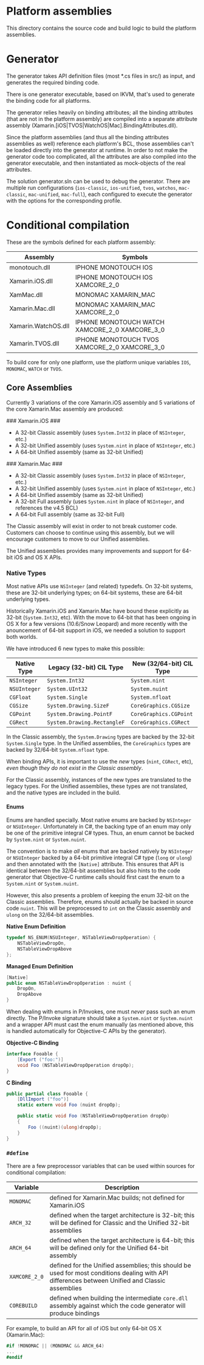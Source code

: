 Platform assemblies
===================

This directory contains the source code and build logic to build the platform assemblies.

Generator
=========

The generator takes API definition files (most *.cs files in src/) as input,
and generates the required binding code.

There is one generator executable, based on IKVM, that's used to generate the
binding code for all platforms.

The generator relies heavily on binding attributes; all the binding attributes
(that are not in the platform assembly) are compiled into a separate attribute
assembly (Xamarin.[iOS|TVOS|WatchOS|Mac].BindingAttributes.dll).

Since the platform assemblies (and thus all the binding attributes assemblies
as well) reference each platform's BCL, those assemblies can't be loaded
directly into the generator at runtime. In order to not make the generator
code too complicated, all the attributes are also compiled into the generator
executable, and then instantiated as mock-objects of the real attributes.

The solution generator.sln can be used to debug the generator. There are
multiple run configurations (`ios-classic`, `ios-unified`, `tvos`, `watchos`,
`mac-classic`, `mac-unified`, `mac-full`), each configured to execute the
generator with the options for the corresponding profile.

Conditional compilation
=======================

These are the symbols defined for each platform assembly:

| Assembly            | Symbols                                        |
| ------------------  | -----------                                    |
| monotouch.dll       | IPHONE MONOTOUCH IOS                           |
| Xamarin.iOS.dll     | IPHONE MONOTOUCH IOS XAMCORE_2_0               |
| XamMac.dll          | MONOMAC XAMARIN_MAC                            |
| Xamarin.Mac.dll     | MONOMAC XAMARIN_MAC XAMCORE_2_0                |
| Xamarin.WatchOS.dll | IPHONE MONOTOUCH WATCH XAMCORE_2_0 XAMCORE_3_0 |
| Xamarin.TVOS.dll    | IPHONE MONOTOUCH TVOS XAMCORE_2_0 XAMCORE_3_0  |

To build core for only one platform, use the platform unique variables `IOS`, `MONOMAC`, `WATCH` or `TVOS`.

## Core Assemblies ##

Currently 3 variations of the core Xamarin.iOS assembly and 5 variations of
the core Xamarin.Mac assembly are produced:

### Xamarin.iOS ###

* A 32-bit Classic assembly (uses `System.Int32` in place of `NSInteger`, etc.)
* A 32-bit Unified assembly (uses `System.nint` in place of `NSInteger`, etc.)
* A 64-bit Unified assembly (same as 32-bit Unified)

### Xamarin.Mac ###

* A 32-bit Classic assembly (uses `System.Int32` in place of `NSInteger`, etc.)
* A 32-bit Unified assembly (uses `System.nint` in place of `NSInteger`, etc.)
* A 64-bit Unified assembly (same as 32-bit Unified)
* A 32-bit Full assembly (uses `System.nint` in place of `NSInteger`, and references the v4.5 BCL)
* A 64-bit Full assembly (same as 32-bit Full)

The Classic assembly will exist in order to not break customer code. Customers
can choose to continue using this assembly, but we will encourage customers to
move to our Unified assemblies.

The Unified assemblies provides many improvements and support for 64-bit
iOS and OS X APIs.

### Native Types ###

Most native APIs use `NSInteger` (and related) typedefs. On 32-bit systems,
these are 32-bit underlying types; on 64-bit systems, these are 64-bit
underlying types.

Historically Xamarin.iOS and Xamarin.Mac have bound these explicitly as 32-bit
(`System.Int32`, etc). With the move to 64-bit that has been ongoing in OS X
for a few versions (10.6/Snow Leopard) and more recently with the anouncement
of 64-bit support in iOS, we needed a solution to support both worlds.

We have introduced 6 new types to make this possible:

| Native Type   | Legacy (32-bit) CIL Type    | New (32/64-bit) CIL Type |
| ------------- | --------------------------- | ------------------------ |
| `NSInteger`   | `System.Int32`              | `System.nint`            |
| `NSUInteger`  | `System.UInt32`             | `System.nuint`           |
| `CGFloat`     | `System.Single`             | `System.nfloat`          |
| `CGSize`      | `System.Drawing.SizeF`      | `CoreGraphics.CGSize`    |
| `CGPoint`     | `System.Drawing.PointF`     | `CoreGraphics.CGPoint`   |
| `CGRect`      | `System.Drawing.RectangleF` | `CoreGraphics.CGRect`    |

In the Classic assembly, the `System.Drawing` types are backed by the 32-bit
`System.Single` type. In the Unified assemblies, the `CoreGraphics` types
are backed by 32/64-bit `System.nfloat` type.

When binding APIs, it is important to use the *new* types (`nint`, `CGRect`,
etc), *even though they do not exist in the Classic assembly*.

For the Classic assembly, instances of the new types are translated to the
legacy types. For the Unified assemblies, these types are not translated,
and the native types are included in the build.

#### Enums ####

Enums are handled specially. Most native enums are backed by `NSInteger` or
`NSUInteger`. Unfortunately in C#, the backing type of an enum may only be
one of the primitive integral C# types. Thus, an enum cannot be backed by
`System.nint` or `System.nuint`.

The convention is to make *all* enums that are backed natively by `NSInteger`
or `NSUInteger` backed by a 64-bit primitive integral C# type (`long` or
`ulong`) and then annotated with the `[Native]` attribute. This ensures that
API is identical between the 32/64-bit assemblies but also hints to the code
generator that Objective-C runtime calls should first cast the enum to a
`System.nint` or `System.nuint`.

However, this also presents a problem of keeping the enum 32-bit on the
Classic assemblies. Therefore, enums should actually be backed in source
code `nuint`. This will be preprocessed to `int` on the Classic
assembly and `ulong` on the 32/64-bit assemblies.

**Native Enum Definition**

```c
typedef NS_ENUM(NSUInteger, NSTableViewDropOperation) {
	NSTableViewDropOn,
	NSTableViewDropAbove
};
```

**Managed Enum Definition**

```csharp
[Native]
public enum NSTableViewDropOperation : nuint {
	DropOn,
	DropAbove
}
```

When dealing with enums in P/Invokes, one must *never* pass such an enum directly.
The P/Invoke signature should take a `System.nint` or `System.nuint` and a
wrapper API must cast the enum manually (as mentioned above, this is handled
automatically for Objective-C APIs by the generator).

**Objective-C Binding**
```csharp
interface Fooable {
	[Export ("foo:")]
	void Foo (NSTableViewDropOperation dropOp);
}
```

**C Binding**

```csharp
public partial class Fooable {
	[DllImport ("foo")]
	static extern void Foo (nuint dropOp);

	public static void Foo (NSTableViewDropOperation dropOp)
	{
		Foo ((nuint)(ulong)dropOp);
	}
}
```

### `#define` ###

There are a few preprocessor variables that can be used within sources for
conditional compilation:

| Variable  | Description |
| --------- | ------------|
| `MONOMAC` | defined for Xamarin.Mac builds; not defined for Xamarin.iOS |
| `ARCH_32` | defined when the target architecture is 32-bit; this will be defined for Classic and the Unified 32-bit assemblies |
| `ARCH_64` | defined when the target architecture is 64-bit; this will be defined only for the Unified 64-bit assembly |
| `XAMCORE_2_0` | defined for the Unified assemblies; this should be used for most conditions dealing with API differences between Unified and Classic assemblies |
| `COREBUILD` | defined when building the intermediate `core.dll` assembly against which the code generator will produce bindings |

For example, to build an API for all of iOS but only 64-bit OS X (Xamarin.Mac):

```csharp
#if !MONOMAC || (MONOMAC && ARCH_64)
...
#endif
```

